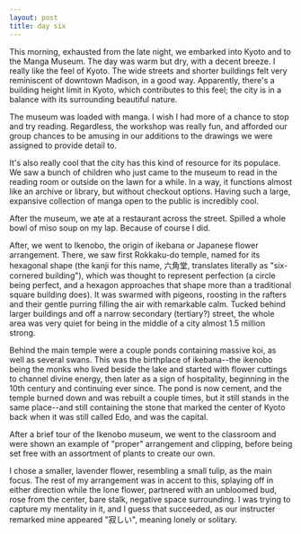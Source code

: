 ```yaml
---
layout: post
title: day six
---
```

This morning, exhausted from the late night, we embarked into Kyoto and to the Manga Museum. The day was warm but dry, with a decent breeze. I really like the feel of Kyoto. The wide streets and shorter buildings felt very reminiscent of downtown Madison, in a good way. Apparently, there's a building height limit in Kyoto, which contributes to this feel; the city is in a balance with its surrounding beautiful nature.

The museum was loaded with manga. I wish I had more of a chance to stop and try reading. Regardless, the workshop was really fun, and afforded our group chances to be amusing in our additions to the drawings we were assigned to provide detail to.

It's also really cool that the city has this kind of resource for its populace. We saw a bunch of children who just came to the museum to read in the reading room or outside on the lawn for a while. In a way, it functions almost like an archive or library, but without checkout options. Having such a large, expansive collection of manga open to the public is incredibly cool.

After the museum, we ate at a restaurant across the street. Spilled a whole bowl of miso soup on my lap. Because of course I did.

After, we went to Ikenobo, the origin of ikebana or Japanese flower arrangement. There, we saw first Rokkaku-do temple, named for its hexagonal shape (the kanji for this name, 六角堂, translates literally as "six-cornered building"), which was thought to represent perfection (a circle being perfect, and a hexagon approaches that shape more than a traditional square building does). It was swarmed with pigeons, roosting in the rafters and their gentle purring filling the air with remarkable calm. Tucked behind larger buildings and off a narrow secondary (tertiary?) street, the whole area was very quiet for being in the middle of a city almost 1.5 million strong.

Behind the main temple were a couple ponds containing massive koi, as well as several swans. This was the birthplace of ikebana--the ikenobo being the monks who lived beside the lake and started with flower cuttings to channel divine energy, then later as a sign of hospitality, beginning in the 10th century and continuing ever since. The pond is now cement, and the temple burned down and was rebuilt a couple times, but it still stands in the same place--and still containing the stone that marked the center of Kyoto back when it was still called Edo, and was the capital.

After a brief tour of the Ikenobo museum, we went to the classroom and were shown an example of "proper" arrangement and clipping, before being set free with an assortment of plants to create our own.

I chose a smaller, lavender flower, resembling a small tulip, as the main focus. The rest of my arrangement was in accent to this, splaying off in either direction while the lone flower, partnered with an unbloomed bud, rose from the center, bare stalk, negative space surrounding. I was trying to capture my mentality in it, and I guess that succeeded, as our instructer remarked mine appeared "寂しい", meaning lonely or solitary.
